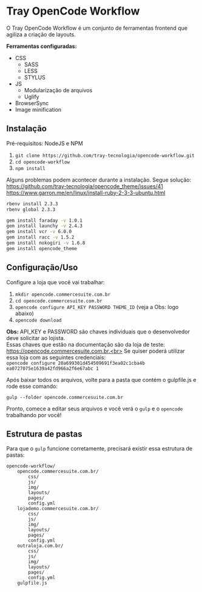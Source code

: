 # Tray OpenCode Workflow

O Tray OpenCode Workflow é um conjunto de ferramentas frontend que agiliza a criação de layouts.

**Ferramentas configuradas:**
* CSS
  * SASS
  * LESS
  * STYLUS
* JS
  * Modularização de arquivos
  * Uglify
* BrowserSync
* Image minification

## Instalação
Pré-requisitos: NodeJS e NPM

1. `git clone https://github.com/tray-tecnologia/opencode-workflow.git`
2. `cd opencode-workflow`
3. `npm install`

Alguns problemas podem acontecer durante a instalação. Segue solução:
https://github.com/tray-tecnologia/opencode_theme/issues/41
https://www.garron.me/en/linux/install-ruby-2-3-3-ubuntu.html

```bash
rbenv install 2.3.3
rbenv global 2.3.3

gem install faraday -v 1.0.1
gem install launchy -v 2.4.3
gem install vcr -v 6.0.0
gem install racc -v 1.5.2
gem install nokogiri -v 1.6.8
gem install opencode_theme
```

## Configuração/Uso

Configure a loja que você vai trabalhar:

1. `mkdir opencode.commercesuite.com.br`
2. `cd opencode.commercesuite.com.br`
3. `opencode configure API_KEY PASSWORD THEME_ID` (veja a Obs: logo abaixo)
4. `opencode download`

**Obs:** API_KEY e PASSWORD são chaves individuais que o desenvolvedor deve solicitar ao lojista.<br>
Essas chaves que estão na documentação são da loja de teste: https://opencode.commercesuite.com.br.<br>
Se quiser poderá utilizar essa loja com as seguintes credenciais:<br>
`opencode configure 20a699301d454509691f3ea02c1cba4b ea0727075e1639a42fd966a2f6e67abc 1`

Após baixar todos os arquivos, volte para a pasta que contém o gulpfile.js e rode esse comando:

`gulp --folder opencode.commercesuite.com.br`

Pronto, comece a editar seus arquivos e você verá o `gulp` e o `opencode` trabalhando por você!

## Estrutura de pastas

Para que o `gulp` funcione corretamente, precisará existir essa estrutura de pastas:

    opencode-workflow/
        opencode.commercesuite.com.br/
            css/
            js/
            img/
            layouts/
            pages/
            config.yml
        lojademo.commercesuite.com.br/
            css/
            js/
            img/
            layouts/
            pages/
            config.yml
        outraloja.com.br/
            css/
            js/
            img/
            layouts/
            pages/
            config.yml
        gulpfile.js
